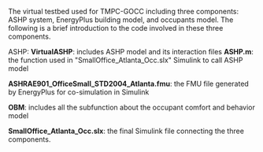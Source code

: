 The virtual testbed used for TMPC-GOCC including three components: ASHP system, EnergyPlus building model, and occupants model. The following is a brief introduction to the code involved in these three components.   

ASHP:
**VirtualASHP**: includes ASHP model and its interaction files
**ASHP.m**: the function used in "SmallOffice_Atlanta_Occ.slx" Simulink to call ASHP model

**ASHRAE901_OfficeSmall_STD2004_Atlanta.fmu**: the FMU file generated by EnergyPlus for co-simulation in Simulink

**OBM**: includes all the subfunction about the occupant comfort and behavior model

**SmallOffice_Atlanta_Occ.slx**: the final Simulink file connecting the three components.
